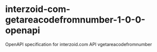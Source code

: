 # interzoid-com-getareacodefromnumber-1-0-0-openapi
OpenAPI specification for interzoid.com API vgetareacodefromnumber
